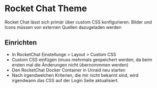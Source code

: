 # Rocket Chat Theme

Rocket Chat lässt sich primär über custom CSS konfigurieren. Bilder und Icons müssen von externen Quellen dazugeladen werden

## Einrichten

- In RocketChat Einstellunge > Layout > Custom CSS
- Custom CSS einfügen (muss mehrmals gespeichert werden, da beim ersten mal die Änderungen nicht übernommmen werden)
- Den RocketChat Docker Container in Unraid neu starten
- Nach irgendwelchen Kriterien, die mir nicht bekannt sind, wird irgendwann das CSS auf der Login Seite aktualisiert.

